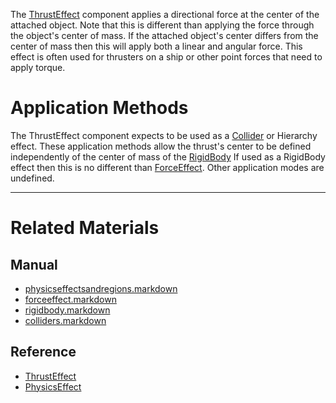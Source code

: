 The [ThrustEffect](https://github.com/ZilchEngine/ZilchDocs/blob/master/code_reference/class_reference/thrusteffect.markdown) component applies a directional force at the center of the attached object. Note that this is different than applying the force through the object's center of mass. If the attached object's center differs from the center of mass then this will apply both a linear and angular force. This effect is often used for thrusters on a ship or other point forces that need to apply torque.

 #  Application Methods
The ThrustEffect component expects to be used as a [Collider](https://github.com/ZilchEngine/ZilchDocs/blob/master/zero_editor_documentation/zeromanual/physics/physicseffectsandregions/colliders.markdown) or Hierarchy effect. These application methods allow the thrust's center to be defined independently of the center of mass of the [RigidBody](https://github.com/ZilchEngine/ZilchDocs/blob/master/zero_editor_documentation/zeromanual/physics/physicseffectsandregions/rigidbody.markdown) If used as a RigidBody effect then this is no different than [ForceEffect](https://github.com/ZilchEngine/ZilchDocs/blob/master/zero_editor_documentation/zeromanual/physics/physicseffectsandregions/forceeffect.markdown). Other application modes are undefined.

---
 #  Related Materials
 ##  Manual
- [physicseffectsandregions.markdown](https://github.com/ZilchEngine/ZilchDocs/blob/master/zero_editor_documentation/zeromanual/physics/physicseffectsandregions.markdown)
- [forceeffect.markdown](https://github.com/ZilchEngine/ZilchDocs/blob/master/zero_editor_documentation/zeromanual/physics/physicseffectsandregions/forceeffect.markdown)
- [rigidbody.markdown](https://github.com/ZilchEngine/ZilchDocs/blob/master/zero_editor_documentation/zeromanual/physics/physicseffectsandregions/rigidbody.markdown)
- [colliders.markdown](https://github.com/ZilchEngine/ZilchDocs/blob/master/zero_editor_documentation/zeromanual/physics/physicseffectsandregions/colliders.markdown)

 ##  Reference
- [ThrustEffect](https://github.com/ZilchEngine/ZilchDocs/blob/master/code_reference/class_reference/thrusteffect.markdown)
- [PhysicsEffect](https://github.com/ZilchEngine/ZilchDocs/blob/master/code_reference/class_reference/physicseffect.markdown) 

 